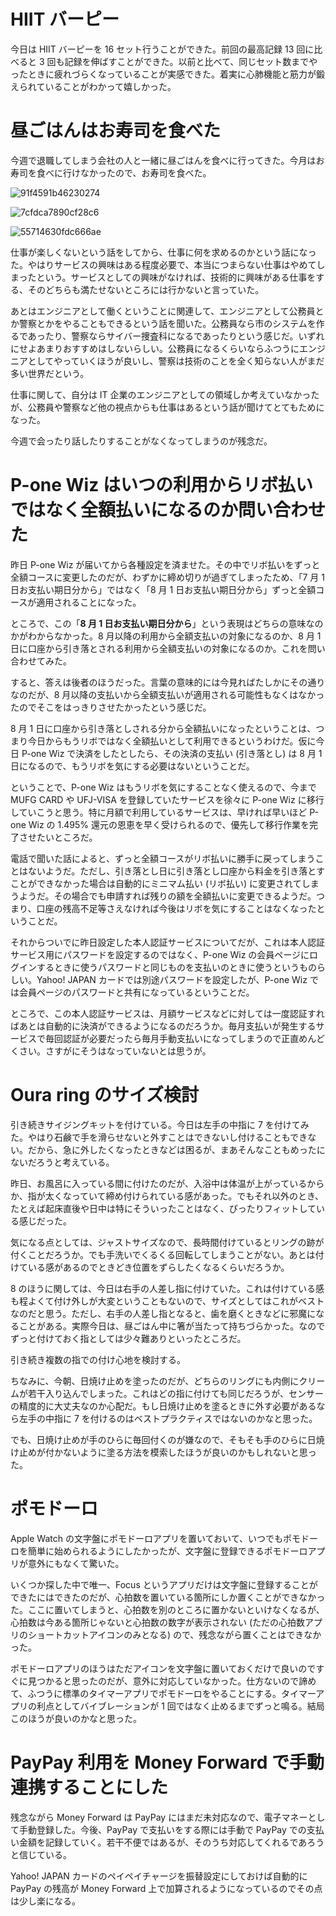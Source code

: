 # HIIT バーピー
今日は HIIT バーピーを 16 セット行うことができた。前回の最高記録 13 回に比べると 3 回も記録を伸ばすことができた。以前と比べて、同じセット数までやったときに疲れづらくなっていることが実感できた。着実に心肺機能と筋力が鍛えられていることがわかって嬉しかった。

# 昼ごはんはお寿司を食べた
今週で退職してしまう会社の人と一緒に昼ごはんを食べに行ってきた。今月はお寿司を食べに行けなかったので、お寿司を食べた。

![91f4591b46230274](/images/2019/06/91f4591b46230274.jpg)

![7cfdca7890cf28c6](/images/2019/06/7cfdca7890cf28c6.jpg)

![55714630fdc666ae](/images/2019/06/55714630fdc666ae.jpg)

仕事が楽しくないという話をしてから、仕事に何を求めるのかという話になった。やはりサービスの興味はある程度必要で、本当につまらない仕事はやめてしまったという。サービスとしての興味がなければ、技術的に興味がある仕事をする、そのどちらも満たせないところには行かないと言っていた。

あとはエンジニアとして働くということに関連して、エンジニアとして公務員とか警察とかをやることもできるという話を聞いた。公務員なら市のシステムを作るであったり、警察ならサイバー捜査科になるであったりという感じだ。いずれにせよあまりおすすめはしないらしい。公務員になるくらいならふつうにエンジニアとしてやっていくほうが良いし、警察は技術のことを全く知らない人がまだ多い世界だという。

仕事に関して、自分は IT 企業のエンジニアとしての領域しか考えていなかったが、公務員や警察など他の視点からも仕事はあるという話が聞けてとてもためになった。

今週で会ったり話したりすることがなくなってしまうのが残念だ。

# P-one Wiz はいつの利用からリボ払いではなく全額払いになるのか問い合わせた
昨日 P-one Wiz が届いてから各種設定を済ませた。その中でリボ払いをずっと全額コースに変更したのだが、わずかに締め切りが過ぎてしまったため、「7 月 1 日お支払い期日分から」ではなく「8 月 1 日お支払い期日分から」ずっと全額コースが適用されることになった。

ところで、この「**8 月 1 日お支払い期日分から**」という表現はどちらの意味なのかがわからなかった。8 月以降の利用から全額支払いの対象になるのか、8 月 1 日に口座から引き落とされる利用から全額支払いの対象になるのか。これを問い合わせてみた。

すると、答えは後者のほうだった。言葉の意味的には今見ればたしかにその通りなのだが、8 月以降の支払いから全額支払いが適用される可能性もなくはなかったのでそこをはっきりさせたかったという感じだ。

8 月 1 日に口座から引き落としされる分から全額払いになったということは、つまり今日からもうリボではなく全額払いとして利用できるというわけだ。仮に今日 P-one Wiz で決済をしたとしたら、その決済の支払い (引き落とし) は 8 月 1 日になるので、もうリボを気にする必要はないということだ。

ということで、P-one Wiz はもうリボを気にすることなく使えるので、今まで MUFG CARD や UFJ-VISA を登録していたサービスを徐々に P-one Wiz に移行していこうと思う。特に月額で利用しているサービスは、早ければ早いほど P-one Wiz の 1.495% 還元の恩恵を早く受けられるので、優先して移行作業を完了させたいところだ。

電話で聞いた話によると、ずっと全額コースがリボ払いに勝手に戻ってしまうことはないようだ。ただし、引き落とし日に引き落とし口座から料金を引き落とすことができなかった場合は自動的にミニマム払い (リボ払い) に変更されてしまうようだ。その場合でも申請すれば残りの額を全額払いに変更できるようだ。つまり、口座の残高不足等さえなければ今後はリボを気にすることはなくなったということだ。

それからついでに昨日設定した本人認証サービスについてだが、これは本人認証サービス用にパスワードを設定するのではなく、P-one Wiz の会員ページにログインするときに使うパスワードと同じものを支払いのときに使うというものらしい。Yahoo! JAPAN カードでは別途パスワードを設定したが、P-one Wiz では会員ページのパスワードと共有になっているということだ。

ところで、この本人認証サービスは、月額サービスなどに対しては一度認証すればあとは自動的に決済ができるようになるのだろうか。毎月支払いが発生するサービスで毎回認証が必要だったら毎月手動支払いになってしまうので正直めんどくさい。さすがにそうはなっていないとは思うが。

# Oura ring のサイズ検討
引き続きサイジングキットを付けている。今日は左手の中指に 7 を付けてみた。やはり石鹸で手を滑らせないと外すことはできないし付けることもできない。だから、急に外したくなったときなどは困るが、まあそんなこともめったにないだろうと考えている。

昨日、お風呂に入っている間に付けたのだが、入浴中は体温が上がっているからか、指が太くなっていて締め付けられている感があった。でもそれ以外のとき、たとえば起床直後や日中は特にそういったことはなく、ぴったりフィットしている感じだった。

気になる点としては、ジャストサイズなので、長時間付けているとリングの跡が付くことだろうか。でも手洗いでくるくる回転してしまうことがない。あとは付けている感があるのでときどき位置をずらしたくなるくらいだろうか。

8 のほうに関しては、今日は右手の人差し指に付けていた。これは付けている感も程よくて付け外しが大変ということもないので、サイズとしてはこれがベストなのだと思う。ただし、右手の人差し指となると、歯を磨くときなどに邪魔になることがある。実際今日は、昼ごはん中に箸が当たって持ちづらかった。なのでずっと付けておく指としては少々難ありといったところだ。

引き続き複数の指での付け心地を検討する。

ちなみに、今朝、日焼け止めを塗ったのだが、どちらのリングにも内側にクリームが若干入り込んでしまった。これはどの指に付けても同じだろうが、センサーの精度的に大丈夫なのか心配だ。もし日焼け止めを塗るときに外す必要があるなら左手の中指に 7 を付けるのはベストプラクティスではないのかなと思った。

でも、日焼け止めが手のひらに毎回付くのが嫌なので、そもそも手のひらに日焼け止めが付かないように塗る方法を模索したほうが良いのかもしれないと思った。

# ポモドーロ
Apple Watch の文字盤にポモドーロアプリを置いておいて、いつでもポモドーロを簡単に始められるようにしたかったが、文字盤に登録できるポモドーロアプリが意外にもなくて驚いた。

いくつか探した中で唯一、Focus というアプリだけは文字盤に登録することができたにはできたのだが、心拍数を置いている箇所にしか置くことができなかった。ここに置いてしまうと、心拍数を別のところに置かないといけなくなるが、心拍数は今ある箇所じゃないと心拍数の数字が表示されない (ただの心拍数アプリのショートカットアイコンのみとなる) ので、残念ながら置くことはできなかった。

ポモドーロアプリのほうはただアイコンを文字盤に置いておくだけで良いのですぐに見つかると思ったのだが、意外に対応していなかった。仕方ないので諦めて、ふつうに標準のタイマーアプリでポモドーロをやることにする。タイマーアプリの利点としてバイブレーションが 1 回ではなく止めるまでずっと鳴る。結局このほうが良いのかなと思った。

# PayPay 利用を Money Forward で手動連携することにした
残念ながら Money Forward は PayPay にはまだ未対応なので、電子マネーとして手動登録した。今後、PayPay で支払いをする際には手動で PayPay での支払い金額を記録していく。若干不便ではあるが、そのうち対応してくれるであろうと信じている。

Yahoo! JAPAN カードのペイペイチャージを振替設定にしておけば自動的に PayPay の残高が Money Forward 上で加算されるようになっているのでその点は少し楽になる。
